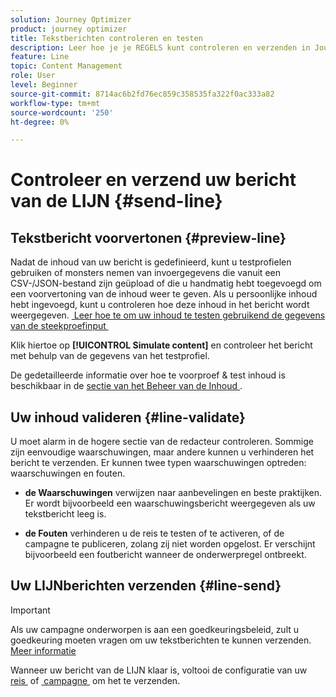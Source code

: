 ```yaml
---
solution: Journey Optimizer
product: journey optimizer
title: Tekstberichten controleren en testen
description: Leer hoe je je REGELS kunt controleren en verzenden in Journey Optimizer
feature: Line
topic: Content Management
role: User
level: Beginner
source-git-commit: 8714ac6b2fd76ec859c358535fa322f0ac333a82
workflow-type: tm+mt
source-wordcount: '250'
ht-degree: 0%

---
```


# Controleer en verzend uw bericht van de LIJN {#send-line}

## Tekstbericht voorvertonen {#preview-line}

Nadat de inhoud van uw bericht is gedefinieerd, kunt u testprofielen gebruiken of monsters nemen van invoergegevens die vanuit een CSV-/JSON-bestand zijn geüpload of die u handmatig hebt toegevoegd om een voorvertoning van de inhoud weer te geven. Als u persoonlijke inhoud hebt ingevoegd, kunt u controleren hoe deze inhoud in het bericht wordt weergegeven. [&#x200B; Leer hoe te om uw inhoud te testen gebruikend de gegevens van de steekproefinput &#x200B;](../test-approve/simulate-sample-input.md)

Klik hiertoe op **[!UICONTROL Simulate content]** en controleer het bericht met behulp van de gegevens van het testprofiel.

De gedetailleerde informatie over hoe te voorproef &amp; test inhoud is beschikbaar in de [&#x200B; sectie van het Beheer van de Inhoud &#x200B;](../content-management/preview-test.md).

## Uw inhoud valideren {#line-validate}

U moet alarm in de hogere sectie van de redacteur controleren. Sommige zijn eenvoudige waarschuwingen, maar andere kunnen u verhinderen het bericht te verzenden. Er kunnen twee typen waarschuwingen optreden: waarschuwingen en fouten.

* **de Waarschuwingen** verwijzen naar aanbevelingen en beste praktijken. Er wordt bijvoorbeeld een waarschuwingsbericht weergegeven als uw tekstbericht leeg is.

* **de Fouten** verhinderen u de reis te testen of te activeren, of de campagne te publiceren, zolang zij niet worden opgelost. Er verschijnt bijvoorbeeld een foutbericht wanneer de onderwerpregel ontbreekt.

## Uw LIJNberichten verzenden {#line-send}

>[!IMPORTANT]
>
> Als uw campagne onderworpen is aan een goedkeuringsbeleid, zult u goedkeuring moeten vragen om uw tekstberichten te kunnen verzenden. [Meer informatie](../test-approve/gs-approval.md)

Wanneer uw bericht van de LIJN klaar is, voltooi de configuratie van uw [&#x200B; reis &#x200B;](../building-journeys/journey-gs.md) of [&#x200B; campagne &#x200B;](../campaigns/create-campaign.md) om het te verzenden.


